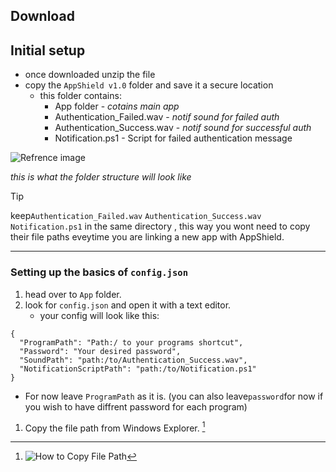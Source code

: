 ## Download


## Initial setup

* once downloaded unzip the file
* copy the `AppShield v1.0` folder and save it a secure location
    * this folder contains: 
        *  App folder - *cotains main app*
        *  Authentication_Failed.wav - *notif sound for failed auth*
        *  Authentication_Success.wav - *notif sound for successful auth*
        *  Notification.ps1 - Script for failed authentication message


![Refrence image](https://i.imgur.com/2VPsysQ.png)

*this is what the folder structure will look like*
      
> [!TIP]
> keep`Authentication_Failed.wav` `Authentication_Success.wav` `Notification.ps1` in the same directory , this way you wont need to copy their file paths eveytime you are linking a new app with AppShield.

---

### Setting up the basics of `config.json`
1. head over to `App` folder.
2. look for `config.json` and open it with a text editor.
   *  your config will look like this:
```
{
  "ProgramPath": "Path:/ to your programs shortcut",
  "Password": "Your desired password",
  "SoundPath": "path:/to/Authentication_Success.wav",
  "NotificationScriptPath": "path:/to/Notification.ps1"
}
```
   * For now leave `ProgramPath` as it is.
    (you can also leave`password`for now if you wish to have diffrent password for each program)

1. Copy the file path from Windows Explorer. [^1]

[^1]: ![How to Copy File Path](https://i.imgur.com/ufIvyqG.png)

